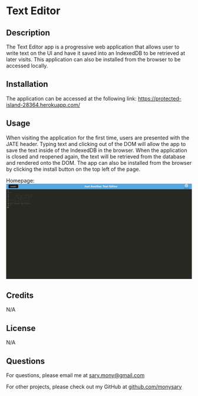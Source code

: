 # Text Editor

## Description
The Text Editor app is a progressive web application that allows user to write text on the UI and have it saved into an IndexedDB to be retrieved at later visits. This application can also be installed from the browser to be accessed locally.

## Installation
The application can be accessed at the following link: https://protected-island-28364.herokuapp.com/

## Usage
When visiting the application for the first time, users are presented with the JATE header. Typing text and clicking out of the DOM will allow the app to save the text inside of the IndexedDB in the browser. When the application is closed and reopened again, the text will be retrieved from the database and rendered onto the DOM. The app can also be installed from the browser by clicking the install button on the top left of the page.

Homepage:
![JATE-homepage](./image/JATE-homepage.png)

## Credits
N/A

## License
N/A

## Questions
For questions, please email me at sary.mony@gmail.com

For other projects, please check out my GitHub at [github.com/monysary](github.com/monysary)